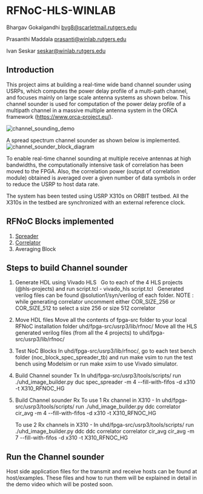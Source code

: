 # RFNoC-HLS-WINLAB

Bhargav Gokalgandhi bvg8@scarletmail.rutgers.edu

Prasanthi Maddala prasanti@winlab.rutgers.edu

Ivan Seskar seskar@winlab.rutgers.edu

## Introduction
This project aims at building a real-time wide band channel sounder using USRPs, which computes the power delay profile of a multi-path channel, and focuses mainly on large scale antenna systems as shown below. This channel sounder is used for computation of  the power delay profile of a multipath channel in a massive multiple antenna system in the ORCA framework (https://www.orca-project.eu/).

![channel_sounding_demo](https://user-images.githubusercontent.com/9439021/27981986-ee9480fa-6364-11e7-8bd5-c1f9374eb964.jpg)

A spread spectrum channel sounder as shown below is implemented.
![channel_sounder_block_diagram](https://user-images.githubusercontent.com/9439021/27981984-e9af8008-6364-11e7-981e-91cf151f054d.jpg)

To enable real-time channel sounding at multiple receive antennas at high bandwidths, the computationally intensive task of correlation has been moved to the FPGA. Also, the correlation power (output of correlation module) obtained is averaged over a given number of data symbols in order to reduce the USRP to host data rate.

The system has been tested using USRP X310s on ORBIT testbed. All the X310s in the testbed are synchronized with an external reference clock. 

## RFNoC Blocks implemented

1) [Spreader](hls-projects/spreader/README.md)
2) [Correlator](hls-projects/correlator/README.md)
3) Averaging Block

## Steps to build Channel sounder

1) Generate HDL using Vivado HLS
   Go to each of the 4 HLS projects (@hls-projects) and run script.tcl - vivado_hls script.tcl
   Generated verilog files can be found @solution1/syn/verilog of each folder.
   NOTE : while generating correlator uncomment either COR_SIZE_256 or COR_SIZE_512 to select a size 256 or size 512 correlator
   
2) Move HDL files 
   Move all the contents of fpga-src folder to your local RFNoC installation folder uhd/fpga-src/usrp3/lib/rfnoc/
   Move all the HLS generated verilog files (from all the 4 projects) to uhd/fpga-src/usrp3/lib/rfnoc/
   
3) Test NoC Blocks
   In uhd/fpga-src/usrp3/lib/rfnoc/, go to each test bench folder (noc_block_spec_spreader_tb) and run make vsim to run the test bench using Modelsim or run make xsim to use Vivado simulator.
   
4) Build Channel sounder Tx
   In uhd/fpga-src/usrp3/tools/scripts/ run
   ./uhd_image_builder.py duc spec_spreader -m 4 --fill-with-fifos -d x310 -t X310_RFNOC_HG
   
5) Build Channel sounder Rx
   To use 1 Rx channel in X310 - In uhd/fpga-src/usrp3/tools/scripts/ run
   ./uhd_image_builder.py ddc correlator cir_avg -m 4 --fill-with-fifos -d x310 -t X310_RFNOC_HG
   
   To use 2 Rx channels in X310 - In uhd/fpga-src/usrp3/tools/scripts/ run
   ./uhd_image_builder.py ddc ddc correlator correlator cir_avg cir_avg -m 7 --fill-with-fifos -d x310 -t X310_RFNOC_HG

## Run the Channel sounder
Host side application files for the transmit and receive hosts can be found at host/examples. These files and how to run them will be explained in detail in the demo video which will be posted soon.
